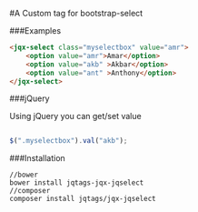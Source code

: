 #A Custom tag for bootstrap-select

###Examples

```html
<jqx-select class="myselectbox" value="amr">
	<option value="amr">Amar</option>
	<option value="akb" >Akbar</option>
	<option value="ant" >Anthony</option>
</jqx-select>
```

###jQuery

Using jQuery you can get/set value

```javascript

$(".myselectbox").val("akb");

```

###Installation

```shell
//bower
bower install jqtags-jqx-jqselect
//composer
composer install jqtags/jqx-jqselect
```

